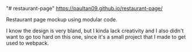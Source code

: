 "# restaurant-page" https://paultan09.github.io/restaurant-page/

Restaurant page mockup using modular code.

I know the design is very bland, but I kinda lack creativity and I also didn't want to go too hard on this one, since it's a small project that I made to get used to webpack.
